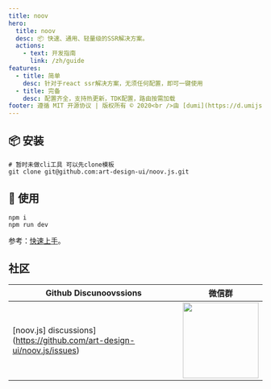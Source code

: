 ```yaml
---
title: noov
hero:
  title: noov
  desc: 📦 快速、通用、轻量级的SSR解决方案。
  actions:
    - text: 开发指南
      link: /zh/guide
features:
  - title: 简单
    desc: 针对于react ssr解决方案，无须任何配置，即可一键使用
  - title: 完备
    desc: 配置齐全，支持热更新，TDK配置，路由按需加载
footer: 遵循 MIT 开源协议 | 版权所有 © 2020<br />由 [dumi](https://d.umijs.org) 提供支持
---
```


## 📦 安装

```shell
# 暂时未做cli工具 可以先clone模板
git clone git@github.com:art-design-ui/noov.js.git
```

## 🔨 使用

```tsx
npm i
npm run dev
```

参考：[快速上手](/zh/guide/getting-started)。

## 社区

| Github Discunoovssions                                                  | 微信群                                                                                                                                                              |
| ----------------------------------------------------------------------- | ------------------------------------------------------------------------------------------------------------------------------------------------------------------- |
| [noov.js] discussions](https://github.com/art-design-ui/noov.js/issues) | <img src="https://cdn.nlark.com/yuque/0/2020/png/685693/1603718006794-778ac551-99a0-4ffc-b13e-080cff7a78f4.png?x-oss-process=image%2Fresize%2Cw_300" width="150" /> |
